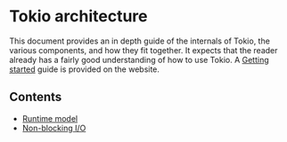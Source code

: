 # Tokio architecture

This document provides an in depth guide of the internals of Tokio, the various
components, and how they fit together. It expects that the reader already has a
fairly good understanding of how to use Tokio. A [Getting started][guide] guide
is provided on the website.

[guide]: https://tokio.rs/docs/getting-started/hello-world

## Contents

<!-- TODO: Fill out as sections are written -->

* [Runtime model](runtime-model.md)
* [Non-blocking I/O](net.md)

<!--
## Overview

  * Tasks
  * Executors
  * Resources
  * Drivers

&mut https://github.com/tokio-rs/tokio/issues/615
-->
